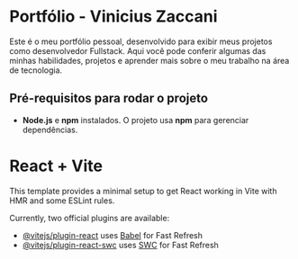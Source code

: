 # Portfólio - Vinicius Zaccani

Este é o meu portfólio pessoal, desenvolvido para exibir meus projetos como desenvolvedor Fullstack. Aqui você pode conferir algumas das minhas habilidades, projetos e aprender mais sobre o meu trabalho na área de tecnologia.


## Pré-requisitos para rodar o projeto

- **Node.js** e **npm** instalados. O projeto usa **npm** para gerenciar dependências.


# React + Vite

This template provides a minimal setup to get React working in Vite with HMR and some ESLint rules.

Currently, two official plugins are available:

- [@vitejs/plugin-react](https://github.com/vitejs/vite-plugin-react/blob/main/packages/plugin-react/README.md) uses [Babel](https://babeljs.io/) for Fast Refresh
- [@vitejs/plugin-react-swc](https://github.com/vitejs/vite-plugin-react-swc) uses [SWC](https://swc.rs/) for Fast Refresh
